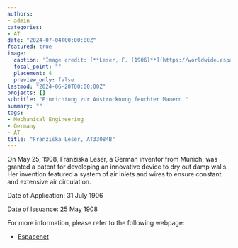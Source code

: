 ```yaml
---
authors:
- admin
categories:
- AT
date: "2024-07-04T00:00:00Z"
featured: true
image:
  caption: 'Image credit: [**Leser, F. (1906)**](https://worldwide.espacenet.com/patent/search/family/003548530/publication/AT33084B?q=pn%3DAT33084B)'
  focal_point: ""
  placement: 4
  preview_only: false
lastmod: "2024-06-20T00:00:00Z"
projects: []
subtitle: "Einrichtung zur Austrocknung feuchter Mauern."
summary: ""
tags:
- Mechanical Engineering
- Germany
- AT
title: "Franziska Leser, AT33084B"
---
```


On May 25, 1908, Franziska Leser, a German inventor from Munich, was granted a patent for developing an innovative device to dry out damp walls. Her invention featured a system of air inlets and wires to ensure constant and extensive air circulation.

Date of Application: 31 July 1906 

Date of Issuance: 25 May 1908

For more information, please refer to the following webpage: 

- [Espacenet](https://worldwide.espacenet.com/patent/search/family/032682976/publication/GB191422874A?q=pn%3DGB191422874A)